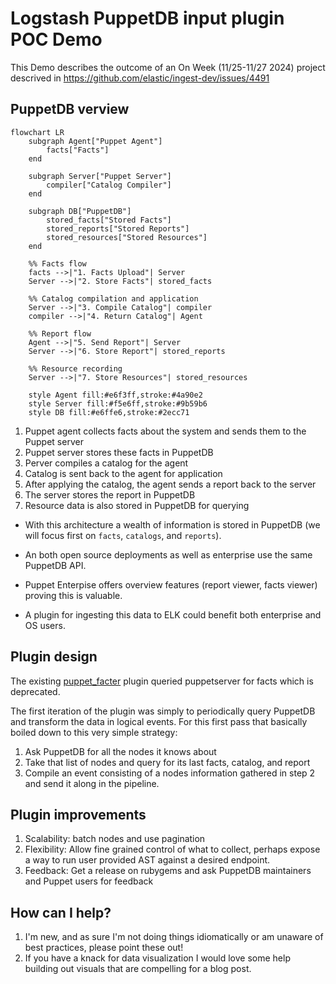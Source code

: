 # Logstash PuppetDB input plugin POC Demo

This Demo describes the outcome of an On Week (11/25-11/27 2024) project descrived in https://github.com/elastic/ingest-dev/issues/4491

## PuppetDB verview

```mermaid
flowchart LR
    subgraph Agent["Puppet Agent"]
        facts["Facts"]
    end

    subgraph Server["Puppet Server"]
        compiler["Catalog Compiler"]
    end

    subgraph DB["PuppetDB"]
        stored_facts["Stored Facts"]
        stored_reports["Stored Reports"]
        stored_resources["Stored Resources"]
    end

    %% Facts flow
    facts -->|"1. Facts Upload"| Server
    Server -->|"2. Store Facts"| stored_facts

    %% Catalog compilation and application
    Server -->|"3. Compile Catalog"| compiler
    compiler -->|"4. Return Catalog"| Agent

    %% Report flow
    Agent -->|"5. Send Report"| Server
    Server -->|"6. Store Report"| stored_reports

    %% Resource recording
    Server -->|"7. Store Resources"| stored_resources

    style Agent fill:#e6f3ff,stroke:#4a90e2
    style Server fill:#f5e6ff,stroke:#9b59b6
    style DB fill:#e6ffe6,stroke:#2ecc71
```
1. Puppet agent collects facts about the system and sends them to the Puppet server
2. Puppet server stores these facts in PuppetDB
3. Perver compiles a catalog for the agent
4. Catalog is sent back to the agent for application
5. After applying the catalog, the agent sends a report back to the server
6. The server stores the report in PuppetDB
7. Resource data is also stored in PuppetDB for querying

- With this architecture a wealth of information is stored in PuppetDB (we will focus first on `facts`, `catalogs`, and `reports`).

- An both open source deployments as well as enterprise use the same PuppetDB API. 

- Puppet Enterpise offers overview features (report viewer, facts viewer) proving this is valuable. 

- A plugin for ingesting this data to ELK could benefit both enterprise and OS users. 

## Plugin design

The existing [puppet_facter](https://github.com/logstash-plugins/logstash-input-puppet_facter) plugin queried puppetserver for facts which is deprecated. 

The first iteration of the plugin was simply to periodically query PuppetDB and transform the data in logical events. For this first pass that basically boiled down to this very simple strategy:

1. Ask PuppetDB for all the nodes it knows about
2. Take that list of nodes and query for its last facts, catalog, and report
3. Compile an event consisting of a nodes information gathered in step 2 and send it along in the pipeline.

## Plugin improvements

1. Scalability: batch nodes and use pagination
2. Flexibility: Allow fine grained control of what to collect, perhaps expose a way to run user provided AST against a desired endpoint. 
3. Feedback: Get a release on rubygems and ask PuppetDB maintainers and Puppet users for feedback

## How can I help?

1. I'm new, and as sure I'm not doing things idiomatically or am unaware of best practices, please point these out! 
2. If you have a knack for data visualization I would love some help building out visuals that are compelling for a blog post. 

